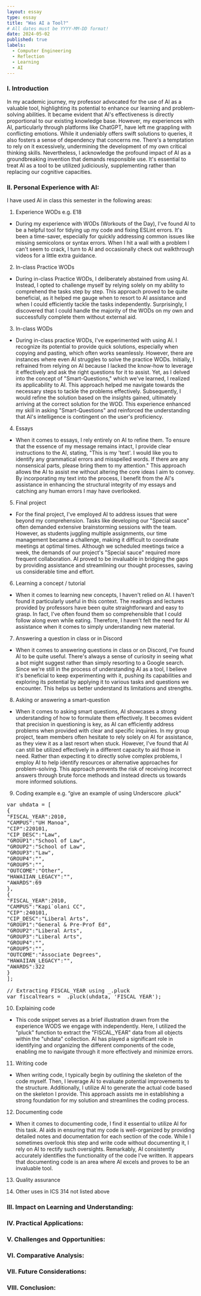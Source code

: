 ```yaml
---
layout: essay
type: essay
title: "Was AI a Tool?"
# All dates must be YYYY-MM-DD format!
date: 2024-05-02
published: true
labels:
  - Computer Engineering
  - Reflection
  - Learning
  - AI
---
```


### I. Introduction
In my academic journey, my professor advocated for the use of AI as a valuable tool, highlighting its potential to enhance our learning and problem-solving abilities. It became evident that AI's effectiveness is directly proportional to our existing knowledge base. However, my experiences with AI, particularly through platforms like ChatGPT, have left me grappling with conflicting emotions. While it undeniably offers swift solutions to queries, it also fosters a sense of dependency that concerns me. There's a temptation to rely on it excessively, undermining the development of my own critical thinking skills. Nevertheless, I acknowledge the profound impact of AI as a groundbreaking invention that demands responsible use. It's essential to treat AI as a tool to be utilized judiciously, supplementing rather than replacing our cognitive capacities.

### II. Personal Experience with AI:
I have used AI in class this semester in the following areas:

1. Experience WODs e.g. E18
- During my experience with WODs (Workouts of the Day), I've found AI to be a helpful tool for tidying up my code and fixing ESLint errors. It's been a time-saver, especially for quickly addressing common issues like missing semicolons or syntax errors. When I hit a wall with a problem I can't seem to crack, I turn to AI and occasionally check out walkthrough videos for a little extra guidance.
2. In-class Practice WODs
- During in-class Practice WODs, I deliberately abstained from using AI. Instead, I opted to challenge myself by relying solely on my ability to comprehend the tasks step by step. This approach proved to be quite beneficial, as it helped me gauge when to resort to AI assistance and when I could efficiently tackle the tasks independently. Surprisingly, I discovered that I could handle the majority of the WODs on my own and successfully complete them without external aid.
3. In-class WODs
- During in-class practice WODs, I've experimented with using AI. I recognize its potential to provide quick solutions, especially when copying and pasting, which often works seamlessly. However, there are instances where even AI struggles to solve the practice WODs. Initially, I refrained from relying on AI because I lacked the know-how to leverage it effectively and ask the right questions for it to assist. Yet, as I delved into the concept of "Smart-Questions," which we've learned, I realized its applicability to AI. This approach helped me navigate towards the necessary steps to tackle the problems effectively. Subsequently, I would refine the solution based on the insights gained, ultimately arriving at the correct solution for the WOD. This experience enhanced my skill in asking "Smart-Questions" and reinforced the understanding that AI's intelligence is contingent on the user's proficiency.
4. Essays
- When it comes to essays, I rely entirely on AI to refine them. To ensure that the essence of my message remains intact, I provide clear instructions to the AI, stating, "This is my 'text'. I would like you to identify any grammatical errors and misspelled words. If there are any nonsensical parts, please bring them to my attention." This approach allows the AI to assist me without altering the core ideas I aim to convey. By incorporating my text into the process, I benefit from the AI's assistance in enhancing the structural integrity of my essays and catching any human errors I may have overlooked.
5. Final project
- For the final project, I've employed AI to address issues that were beyond my comprehension. Tasks like developing our "Special sauce" often demanded extensive brainstorming sessions with the team. However, as students juggling multiple assignments, our time management became a challenge, making it difficult to coordinate meetings at optimal times. Although we scheduled meetings twice a week, the demands of our project's "Special sauce" required more frequent collaboration. AI proved to be invaluable in bridging the gaps by providing assistance and streamlining our thought processes, saving us considerable time and effort.
6. Learning a concept / tutorial
- When it comes to learning new concepts, I haven't relied on AI. I haven't found it particularly useful in this context. The readings and lectures provided by professors have been quite straightforward and easy to grasp. In fact, I've often found them so comprehensible that I could follow along even while eating. Therefore, I haven't felt the need for AI assistance when it comes to simply understanding new material.
7. Answering a question in class or in Discord
- When it comes to answering questions in class or on Discord, I've found AI to be quite useful. There's always a sense of curiosity in seeing what a bot might suggest rather than simply resorting to a Google search. Since we're still in the process of understanding AI as a tool, I believe it's beneficial to keep experimenting with it, pushing its capabilities and exploring its potential by applying it to various tasks and questions we encounter. This helps us better understand its limitations and strengths.
8. Asking or answering a smart-question
- When it comes to asking smart questions, AI showcases a strong understanding of how to formulate them effectively. It becomes evident that precision in questioning is key, as AI can efficiently address problems when provided with clear and specific inquiries. In my group project, team members often hesitate to rely solely on AI for assistance, as they view it as a last resort when stuck. However, I've found that AI can still be utilized effectively in a different capacity to aid those in need. Rather than expecting it to directly solve complex problems, I employ AI to help identify resources or alternative approaches for problem-solving. This approach prevents the risk of receiving incorrect answers through brute force methods and instead directs us towards more informed solutions.
9. Coding example e.g. “give an example of using Underscore .pluck”
<pre lang="javascript">
var uhdata = [
{
"FISCAL_YEAR":2010,
"CAMPUS":"UH Manoa",
"CIP":220101,
"CIP_DESC":"Law",
"GROUP1":"School of Law",
"GROUP2":"School of Law",
"GROUP3":"Law",
"GROUP4":"",
"GROUP5":"",
"OUTCOME":"Other",
"HAWAIIAN_LEGACY":"",
"AWARDS":69
},
{
"FISCAL_YEAR":2010,
"CAMPUS":"Kapi`olani CC",
"CIP":240101,
"CIP_DESC":"Liberal Arts",
"GROUP1":"General & Pre-Prof Ed",
"GROUP2":"Liberal Arts",
"GROUP3":"Liberal Arts",
"GROUP4":"",
"GROUP5":"",
"OUTCOME":"Associate Degrees",
"HAWAIIAN_LEGACY":"",
"AWARDS":322
}
];

// Extracting FISCAL_YEAR using _.pluck
var fiscalYears = _.pluck(uhdata, 'FISCAL_YEAR');
</pre>

10. Explaining code
- This code snippet serves as a brief illustration drawn from the experience WODS we engage with independently. Here, I utilized the "pluck" function to extract the "FISCAL_YEAR" data from all objects within the "uhdata" collection. AI has played a significant role in identifying and organizing the different components of the code, enabling me to navigate through it more effectively and minimize errors.
11. Writing code
- When writing code, I typically begin by outlining the skeleton of the code myself. Then, I leverage AI to evaluate potential improvements to the structure. Additionally, I utilize AI to generate the actual code based on the skeleton I provide. This approach assists me in establishing a strong foundation for my solution and streamlines the coding process.
12. Documenting code
- When it comes to documenting code, I find it essential to utilize AI for this task. AI aids in ensuring that my code is well-organized by providing detailed notes and documentation for each section of the code. While I sometimes overlook this step and write code without documenting it, I rely on AI to rectify such oversights. Remarkably, AI consistently accurately identifies the functionality of the code I've written. It appears that documenting code is an area where AI excels and proves to be an invaluable tool.
13. Quality assurance

14. Other uses in ICS 314 not listed above


### III. Impact on Learning and Understanding:


### IV. Practical Applications:


### V. Challenges and Opportunities:


### VI. Comparative Analysis:


### VII. Future Considerations:


### VIII. Conclusion: